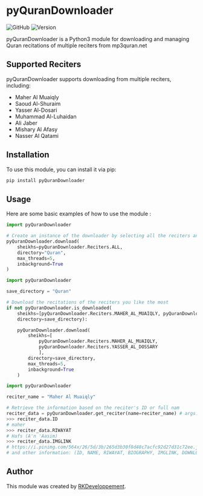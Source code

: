 # pyQuranDownloader

![GitHub](https://img.shields.io/badge/GitHub-RKDeveloppement-8A2BE2)
![Version](https://img.shields.io/badge/Version-1.0.1-8A2BE2)

pyQuranDownloader is a Python3 module for downloading and managing Quran recitations of multiple reciters from mp3quran.net

## Supported Reciters
pyQuranDownloader supports downloading from multiple reciters, including:

- Maher Al Muaiqly
- Saoud Al-Shuraim
- Yasser Al-Dosari
- Muhammad Al-Luhaidan
- Ali Jaber
- Mishary Al Afasy
- Nasser Al Qatami

## Installation

To use this module, you can install it via pip:

```bash
pip install pyQuranDownloader
```

## Usage

Here are some basic examples of how to use the module :

```py
import pyQuranDownloader

# Create an instance of the downloader by selecting all the reciters and start the download.
pyQuranDownloader.download(
    sheikhs=pyQuranDownloader.Reciters.ALL,
    directory="Quran",
    max_threads=5,
    inbackground=True
)
```

```py
import pyQuranDownloader

save_directory = "Quran"

# Download the recitations of the reciters you like the most
if not pyQuranDownloader.is_downloaded(
    sheikhs=[pyQuranDownloader.Reciters.MAHER_AL_MUAIQLY, pyQuranDownloader.Reciters.YASSER_AL_DOSSARY],
    directory=save_directory):

    pyQuranDownloader.download(
        sheikhs=[
            pyQuranDownloader.Reciters.MAHER_AL_MUAIQLY,
            pyQuranDownloader.Reciters.YASSER_AL_DOSSARY
            ],
        directory=save_directory,
        max_threads=5,
        inbackground=True
    )
```

```py
import pyQuranDownloader

reciter_name = "Maher Al Muaiqly"

# Retrieve the information based on the reciter's ID or full nam
reciter_data = pyQuranDownloader.get_reciter(name=reciter_name) # args: <name: str, id: str>
>>> reciter_data.ID
# maher
>>> reciter_data.RIWAYAT
# Hafs (A'n 'Aasim)
>>> reciter_data.IMGLINK
# https://i.pinimg.com/564x/26/5d/3b/265d3b30f8d48c7acfc92d27d31c72ee.jpg
# and other information: (ID, NAME, RIWAYAT, BIOGRAPHY, IMGLINK, DOWNLOADSERVER)
```

## Author
This module was created by [RKDeveloppement](https://github.com/RKDeveloppement/).